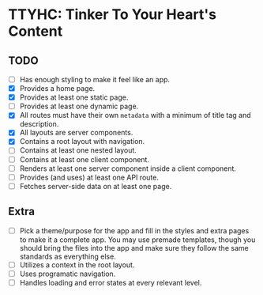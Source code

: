 # TTYHC: Tinker To Your Heart's Content

## TODO

- [ ] Has enough styling to make it feel like an app.
- [x] Provides a home page.
- [x] Provides at least one static page.
- [ ] Provides at least one dynamic page.
- [x] All routes must have their own `metadata` with a minimum of title tag and description.
- [x] All layouts are server components.
- [x] Contains a root layout with navigation.
- [ ] Contains at least one nested layout.
- [ ] Contains at least one client component.
- [ ] Renders at least one server component inside a client component.
- [ ] Provides (and uses) at least one API route.
- [ ] Fetches server-side data on at least one page.

## Extra

- [ ] Pick a theme/purpose for the app and fill in the styles and extra pages to make it a complete app. You may use premade templates, though you should bring the files into the app and make sure they follow the same standards as everything else.
- [ ] Utilizes a context in the root layout.
- [ ] Uses programatic navigation.
- [ ] Handles loading and error states at every relevant level.
